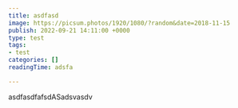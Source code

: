 ```yaml
---
title: asdfasd
image: https://picsum.photos/1920/1080/?random&date=2018-11-15
publish: 2022-09-21 14:11:00 +0000
type: test
tags:
- test
categories: []
readingTime: adsfa

---
```

asdfasdfafsdASadsvasdv